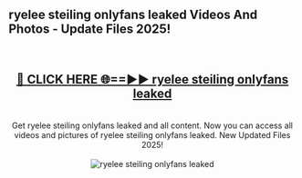 <h2>ryelee steiling onlyfans leaked Videos And Photos - Update Files 2025!</h2>
<br>
<div align="center">
<h2><a href="https://linkcuts.com/hfmhzwbr" rel="nofollow">🔴 CLICK HERE 🌐==►► ryelee steiling onlyfans leaked</a></h2>
<br>
Get ryelee steiling onlyfans leaked and all content. Now you can access all videos and pictures of ryelee steiling onlyfans leaked. New Updated Files 2025!
<br>
<br>
<a href="https://linkcuts.com/hfmhzwbr" rel="nofollow" data-target="animated-image.originalLink"><img src="https://i.ibb.co.com/WyWwxjT/player-gif2.gif" alt="ryelee steiling onlyfans leaked" style="max-width: 100%; display: inline-block;" data-target="animated-image.originalImage"></a>
</div>
<br>
